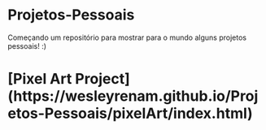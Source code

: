 # Projetos-Pessoais

Começando um repositório para mostrar para o mundo alguns projetos pessoais! :)
<br>
<h1>[Pixel Art Project](https://wesleyrenam.github.io/Projetos-Pessoais/pixelArt/index.html)
